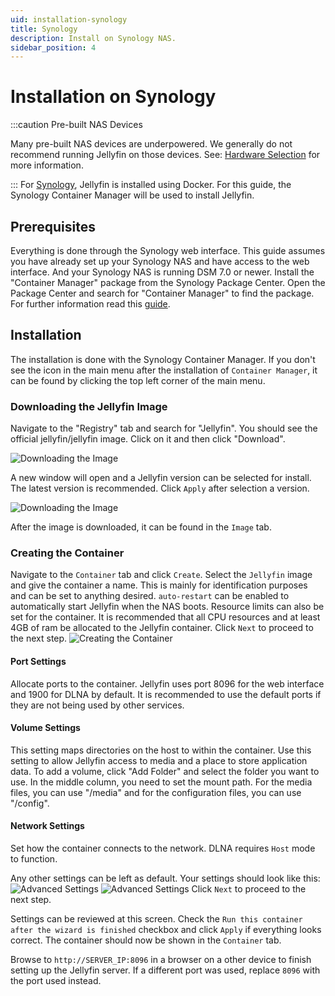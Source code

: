 ```yaml
---
uid: installation-synology
title: Synology
description: Install on Synology NAS.
sidebar_position: 4
---
```


# Installation on Synology

:::caution Pre-built NAS Devices

Many pre-built NAS devices are underpowered. We generally do not recommend running Jellyfin on those devices.
See: [Hardware Selection](/docs/general/administration/hardware-selection) for more information.

:::
For [Synology](https://www.synology.com/en-us/dsm), Jellyfin is installed using Docker. For this guide, the Synology Container Manager will be used to install Jellyfin.

## Prerequisites

Everything is done through the Synology web interface.
This guide assumes you have already set up your Synology NAS and have access to the web interface. And your Synology NAS is running DSM 7.0 or newer.
Install the "Container Manager" package from the Synology Package Center.
Open the Package Center and search for "Container Manager" to find the package.
For further information read this [guide](https://kb.synology.com/en-global/DSM/help/DSM/PkgManApp/install_buy?version=7).

## Installation

The installation is done with the Synology Container Manager.
If you don't see the icon in the main menu after the installation of `Container Manager`, it can be found by clicking the top left corner of the main menu.

### Downloading the Jellyfin Image

Navigate to the "Registry" tab and search for "Jellyfin". You should see the official jellyfin/jellyfin image. Click on it and then click "Download".

![Downloading the Image](/images/docs/install-synology-10.png)

A new window will open and a Jellyfin version can be selected for install. The latest version is recommended. Click `Apply` after selection a version.

![Downloading the Image](/images/docs/install-synology-11.png)

After the image is downloaded, it can be found in the `Image` tab.

### Creating the Container

Navigate to the `Container` tab and click `Create`.
Select the `Jellyfin` image and give the container a name. This is mainly for identification purposes and can be set to anything desired. `auto-restart` can be enabled to automatically start Jellyfin when the NAS boots.
Resource limits can also be set for the container. It is recommended that all CPU resources and at least 4GB of ram be allocated to the Jellyfin container.
Click `Next` to proceed to the next step.
![Creating the Container](/images/docs/install-synology-12.png)

#### Port Settings

Allocate ports to the container. Jellyfin uses port 8096 for the web interface and 1900 for DLNA by default. It is recommended to use the default ports if they are not being used by other services.

#### Volume Settings

This setting maps directories on the host to within the container. Use this setting to allow Jellyfin access to media and a place to store application data.
To add a volume, click "Add Folder" and select the folder you want to use. In the middle column, you need to set the mount path. For the media files, you can use "/media" and for the configuration files, you can use "/config".

#### Network Settings
Set how the container connects to the network. DLNA requires `Host` mode to function.

Any other settings can be left as default.
Your settings should look like this:
![Advanced Settings](/images/docs/install-synology-13.png)
![Advanced Settings](/images/docs/install-synology-14.png)
Click `Next` to proceed to the next step.

Settings can be reviewed at this screen. Check the `Run this container after the wizard is finished` checkbox and click `Apply` if everything looks correct. The container should now be shown in the `Container` tab.

Browse to `http://SERVER_IP:8096` in a browser on a other device to finish setting up the Jellyfin server.
If a different port was used, replace `8096` with the port used instead.

